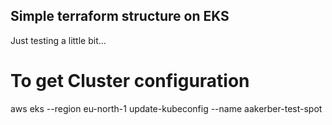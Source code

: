 ## Simple terraform structure on EKS

Just testing a little bit...

# To get Cluster configuration

aws eks --region eu-north-1 update-kubeconfig --name aakerber-test-spot
